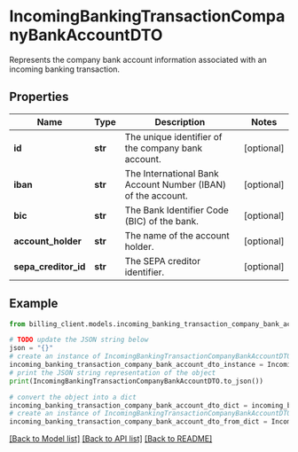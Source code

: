 # IncomingBankingTransactionCompanyBankAccountDTO

Represents the company bank account information associated with an incoming banking transaction.

## Properties

Name | Type | Description | Notes
------------ | ------------- | ------------- | -------------
**id** | **str** | The unique identifier of the company bank account. | [optional] 
**iban** | **str** | The International Bank Account Number (IBAN) of the account. | [optional] 
**bic** | **str** | The Bank Identifier Code (BIC) of the bank. | [optional] 
**account_holder** | **str** | The name of the account holder. | [optional] 
**sepa_creditor_id** | **str** | The SEPA creditor identifier. | [optional] 

## Example

```python
from billing_client.models.incoming_banking_transaction_company_bank_account_dto import IncomingBankingTransactionCompanyBankAccountDTO

# TODO update the JSON string below
json = "{}"
# create an instance of IncomingBankingTransactionCompanyBankAccountDTO from a JSON string
incoming_banking_transaction_company_bank_account_dto_instance = IncomingBankingTransactionCompanyBankAccountDTO.from_json(json)
# print the JSON string representation of the object
print(IncomingBankingTransactionCompanyBankAccountDTO.to_json())

# convert the object into a dict
incoming_banking_transaction_company_bank_account_dto_dict = incoming_banking_transaction_company_bank_account_dto_instance.to_dict()
# create an instance of IncomingBankingTransactionCompanyBankAccountDTO from a dict
incoming_banking_transaction_company_bank_account_dto_from_dict = IncomingBankingTransactionCompanyBankAccountDTO.from_dict(incoming_banking_transaction_company_bank_account_dto_dict)
```
[[Back to Model list]](../README.md#documentation-for-models) [[Back to API list]](../README.md#documentation-for-api-endpoints) [[Back to README]](../README.md)


